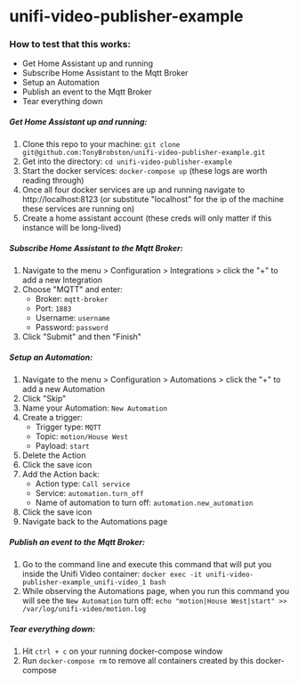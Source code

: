# unifi-video-publisher-example

### How to test that this works:
  - Get Home Assistant up and running
  - Subscribe Home Assistant to the Mqtt Broker
  - Setup an Automation
  - Publish an event to the Mqtt Broker
  - Tear everything down

##### Get Home Assistant up and running:
  1. Clone this repo to your machine: `git clone git@github.com:TonyBrobston/unifi-video-publisher-example.git`
  2. Get into the directory: `cd unifi-video-publisher-example`
  3. Start the docker services: `docker-compose up` (these logs are worth reading through)
  4. Once all four docker services are up and running navigate to http://localhost:8123 (or substitute "localhost" for the ip of the machine these services are running on)
  5. Create a home assistant account (these creds will only matter if this instance will be long-lived)

##### Subscribe Home Assistant to the Mqtt Broker:
  1. Navigate to the menu > Configuration > Integrations > click the "+" to add a new Integration
  2. Choose "MQTT" and enter:
      - Broker: `mqtt-broker`
      - Port: `1883`
      - Username: `username`
      - Password: `password`
  3. Click "Submit" and then "Finish"

##### Setup an Automation:
  1. Navigate to the menu > Configuration > Automations > click the "+" to add a new Automation
  2. Click "Skip"
  3. Name your Automation: `New Automation`
  4. Create a trigger:
      - Trigger type: `MQTT`
      - Topic: `motion/House West`
      - Payload: `start`
  5. Delete the Action
  6. Click the save icon
  7. Add the Action back:
      - Action type: `Call service`
      - Service: `automation.turn_off`
      - Name of automation to turn off: `automation.new_automation`
  8. Click the save icon
  9. Navigate back to the Automations page

##### Publish an event to the Mqtt Broker:
  1. Go to the command line and execute this command that will put you inside the Unifi Video container: `docker exec -it unifi-video-publisher-example_unifi-video_1 bash`
  2. While observing the Automations page, when you run this command you will see the `New Automation` turn off: `echo "motion|House West|start" >> /var/log/unifi-video/motion.log`

##### Tear everything down:
  1. Hit `ctrl + c` on your running docker-compose window
  2. Run `docker-compose rm` to remove all containers created by this docker-compose

